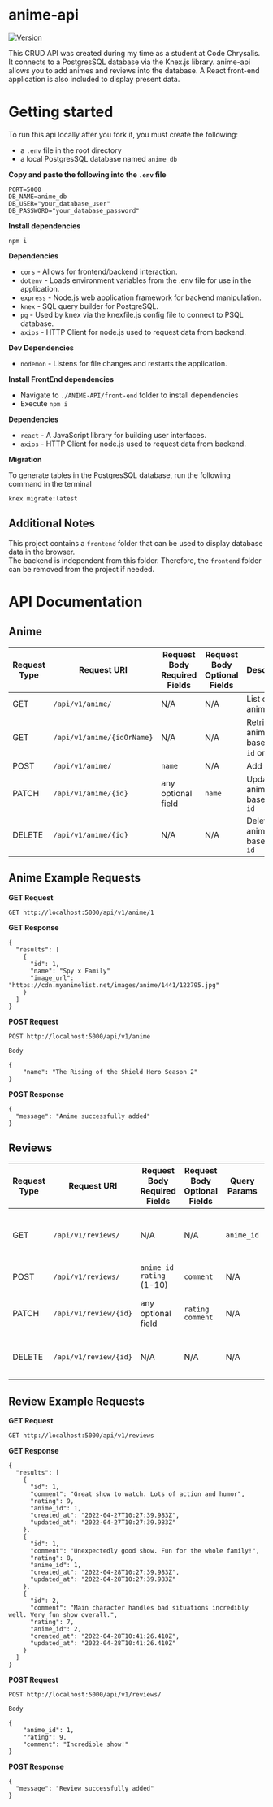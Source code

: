 # anime-api
[![Version](https://img.shields.io/badge/version-1.0.0-brightgreen)](https://github.com/JeanSolo10/anime-api/#)

This CRUD API was created during my time as a student at Code Chrysalis. It connects to a PostgresSQL database via the Knex.js library. 
anime-api allows you to add animes and reviews into the database. A React front-end application is also included to display present data.

# Getting started

To run this api locally after you fork it, you must create the following:
- a ```.env``` file in the root directory
- a local PostgresSQL database named ```anime_db```

**Copy and paste the following into the ```.env``` file**

```
PORT=5000
DB_NAME=anime_db
DB_USER="your_database_user"
DB_PASSWORD="your_database_password"
```
**Install dependencies**
```
npm i
```

**Dependencies**

- ```cors``` - Allows for frontend/backend interaction.
- ```dotenv``` - Loads environment variables from the .env file for use in the application.
- ```express``` - Node.js web application framework for backend manipulation.
- ```knex``` - SQL query builder for PostgreSQL.
- ```pg``` - Used by knex via the knexfile.js config file to connect to PSQL database.
- ```axios``` - HTTP Client for node.js used to request data from backend.

**Dev Dependencies**

- ```nodemon``` - Listens for file changes and restarts the application.


**Install FrontEnd dependencies**
- Navigate to ```./ANIME-API/front-end``` folder to install dependencies
- Execute ```npm i```

**Dependencies**
- ```react``` - A JavaScript library for building user interfaces.
- ```axios``` - HTTP Client for node.js used to request data from backend.

**Migration**

To generate tables in the PostgresSQL database, run the following command in the terminal
```
knex migrate:latest
```

## Additional Notes

This project contains a ```frontend``` folder that can be used to display database data in the browser. <br />
The backend is independent from this folder. Therefore, the ```frontend``` folder can be removed from the project if needed.

# API Documentation

## Anime

| Request Type  | Request URI | Request Body Required Fields | Request Body Optional Fields | Description | 
| ------------- | ----------- | ---------------------------- | ---------------------------- | ----------- |
| GET  | ```/api/v1/anime/``` | N/A | N/A | List of all anime |
| GET  | ```/api/v1/anime/{idOrName}``` | N/A | N/A | Retrieve anime based on ```id``` or ```name``` |
| POST | ```/api/v1/anime/``` | ```name``` | N/A | Add anime |
| PATCH | ```/api/v1/anime/{id}``` | any optional field | ```name``` |  Update anime data based on ```id``` |
| DELETE | ```/api/v1/anime/{id}``` | N/A | N/A | Delete anime based on ```id```|

## Anime Example Requests

**GET Request**
```
GET http://localhost:5000/api/v1/anime/1
```

**GET Response**
```
{
  "results": [
    {
      "id": 1,
      "name": "Spy x Family"
      "image_url": "https://cdn.myanimelist.net/images/anime/1441/122795.jpg"
    }
  ]
}
```

**POST Request**
```
POST http://localhost:5000/api/v1/anime

Body

{
    "name": "The Rising of the Shield Hero Season 2"
}
```

**POST Response**
```
{
  "message": "Anime successfully added"
}
```

## Reviews

| Request Type  | Request URI | Request Body Required Fields | Request Body Optional Fields | Query Params | Description |
| ------------- | ----------- | ---------------------------- | ---------------------------- | ----------- | ----------- |
| GET  | ```/api/v1/reviews/``` | N/A | N/A | ```anime_id``` | List of all Reviews or reviews based on anime ```id``` |
| POST | ```/api/v1/reviews/``` | ```anime_id``` <br /> ```rating``` (1-10) | ```comment``` | N/A | Add review for anime |
| PATCH | ```/api/v1/review/{id}``` | any optional field | ```rating``` <br /> ```comment``` | N/A |  Update review based on review ```id``` |
| DELETE | ```/api/v1/review/{id}``` | N/A | N/A | N/A | Delete review based on review ```id``` |

## Review Example Requests

**GET Request**
```
GET http://localhost:5000/api/v1/reviews
```

**GET Response**
```
{
  "results": [
    {
      "id": 1,
      "comment": "Great show to watch. Lots of action and humor",
      "rating": 9,
      "anime_id": 1,
      "created_at": "2022-04-27T10:27:39.983Z",
      "updated_at": "2022-04-27T10:27:39.983Z"
    },
    {
      "id": 1,
      "comment": "Unexpectedly good show. Fun for the whole family!",
      "rating": 8,
      "anime_id": 1,
      "created_at": "2022-04-28T10:27:39.983Z",
      "updated_at": "2022-04-28T10:27:39.983Z"
    },
    {
      "id": 2,
      "comment": "Main character handles bad situations incredibly well. Very fun show overall.",
      "rating": 7,
      "anime_id": 2,
      "created_at": "2022-04-28T10:41:26.410Z",
      "updated_at": "2022-04-28T10:41:26.410Z"
    }
  ]
}
```

**POST Request**
```
POST http://localhost:5000/api/v1/reviews/

Body

{
    "anime_id": 1,
    "rating": 9,
    "comment": "Incredible show!"
}
```

**POST Response**
```
{
  "message": "Review successfully added"
}
```
